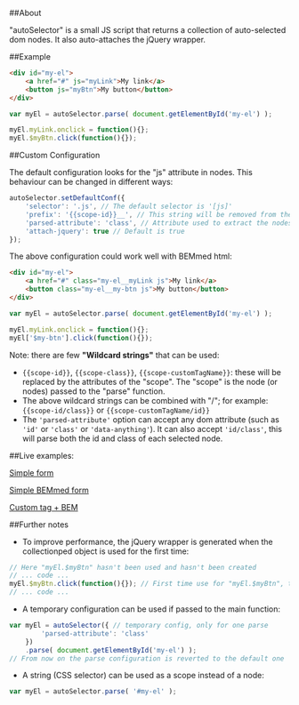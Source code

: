 ##About

"autoSelector" is a small JS script that returns a collection of auto-selected dom nodes. It also auto-attaches the jQuery wrapper.

##Example

```html
<div id="my-el">
    <a href="#" js="myLink">My link</a>
    <button js="myBtn">My button</button>
</div>
```

```javascript
var myEl = autoSelector.parse( document.getElementById('my-el') );

myEl.myLink.onclick = function(){};
myEl.$myBtn.click(function(){});

```

##Custom Configuration

The default configuration looks for the "js" attribute in nodes. This behaviour can be changed in different ways:

```javascript
autoSelector.setDefaultConf({
    'selector': '.js', // The default selector is '[js]'
    'prefix': '{{scope-id}}__', // This string will be removed from the nodes' names in the collection
    'parsed-attribute': 'class', // Attribute used to extract the nodes' names
    'attach-jquery': true // Default is true
});
```

The above configuration could work well with BEMmed html:

```html
<div id="my-el">
    <a href="#" class="my-el__myLink js">My link</a>
    <button class="my-el__my-btn js">My button</button>
</div>
```

```javascript
var myEl = autoSelector.parse( document.getElementById('my-el') );

myEl.myLink.onclick = function(){};
myEl['$my-btn'].click(function(){});
```

Note: there are few **"Wildcard strings"** that can be used:
- ```{{scope-id}}```, ```{{scope-class}}```, ```{{scope-customTagName}}```: these will be replaced by the attributes of the "scope". The "scope" is the node (or nodes) passed to the "parse" function.
- The above wildcard strings can be combined with "/"; for example: ```{{scope-id/class}}``` or ```{{scope-customTagName/id}}```
- The ```'parsed-attribute'``` option can accept any dom attribute (such as ```'id'``` or ```'class'``` or ```'data-anything'```). It can also accept ```'id/class'```, this will parse both the id and class of each selected node.

##Live examples:

[Simple form](https://rawgit.com/francescozaniol/autoSelector/master/examples/simple-form.html)

[Simple BEMmed form](https://rawgit.com/francescozaniol/autoSelector/master/examples/simple-form-bem.html)

[Custom tag + BEM](https://rawgit.com/francescozaniol/autoSelector/master/examples/custom-tag-bem.html)

##Further notes

- To improve performance, the jQuery wrapper is generated when the collectionped object is used for the first time:

```javascript
// Here "myEl.$myBtn" hasn't been used and hasn't been created
// ... code ...
myEl.$myBtn.click(function(){}); // First time use for "myEl.$myBtn", the jQuery wrapper is created on the spot
// ... code ...
```

- A temporary configuration can be used if passed to the main function:

```javascript
var myEl = autoSelector({ // temporary config, only for one parse
        'parsed-attribute': 'class'
    })
    .parse( document.getElementById('my-el') );
// From now on the parse configuration is reverted to the default one
```

- A string (CSS selector) can be used as a scope instead of a node:

```javascript
var myEl = autoSelector.parse( '#my-el' );
```